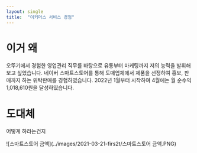 ```yaml
---
layout: single
title:  "이커머스 서비스 경험"	
---
```

# 이거 왜

오뚜기에서 경험한 영업관리 직무를 바탕으로 유통부터 마케팅까지 저의 능력을 발휘해보고 싶었습니다.
네이버 스마트스토어를 통해 도매업체에서 제품을 선정하여 홍보, 판매까지 하는 위탁판매를 경험하였습니다.
2022년 1월부터 시작하여 4월에는 월 순수익 1,018,610원을 달성하였습니다.

# 도대체



어떻게 하라는건지



![스마트스토어 금액](../images/2021-03-21-firs2t/스마트스토어 금액.PNG)
